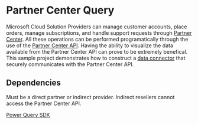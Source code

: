 # Partner Center Query
Microsoft Cloud Solution Providers can manage customer accounts, place orders, manage subscriptions, and handle support requests through 
[Partner Center](https://partnercenter.microsoft.com). All these operations can be performed programatically through the use of the 
[Partner Center API](https://apidocs.microsoft.com/services/partnercenter). Having the ability to visualize the data available from the 
Partner Center API can prove to be extremely benefical. This sample project demonstrates how to construct a [data connector](https://powerbi.microsoft.com/en-us/blog/data-connectors-developer-preview/) 
that securely communicates with the Partner Center API. 
 
## Dependencies 

Must be a direct partner or indirect provider. Indirect resellers cannot access the Partner Center API.
 
[Power Query SDK](https://marketplace.visualstudio.com/items?itemName=Dakahn.PowerQuerySDK)
